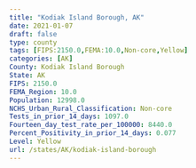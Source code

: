 ```yaml
---
title: "Kodiak Island Borough, AK"
date: 2021-01-07
draft: false
type: county
tags: [FIPS:2150.0,FEMA:10.0,Non-core,Yellow]
categories: [AK]
County: Kodiak Island Borough
State: AK
FIPS: 2150.0
FEMA_Region: 10.0
Population: 12998.0
NCHS_Urban_Rural_Classification: Non-core
Tests_in_prior_14_days: 1097.0
Fourteen_day_test_rate_per_100000: 8440.0
Percent_Positivity_in_prior_14_days: 0.077
Level: Yellow
url: /states/AK/kodiak-island-borough
---
```



